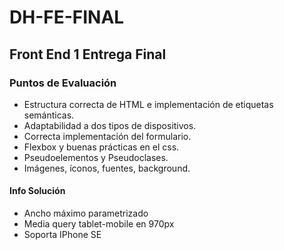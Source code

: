 # DH-FE-FINAL

## Front End 1 Entrega Final

### Puntos de Evaluación
- Estructura correcta de HTML e implementación de etiquetas semánticas.
- Adaptabilidad a dos tipos de dispositivos.
- Correcta implementación del formulario.
- Flexbox y buenas prácticas en el css.
- Pseudoelementos y Pseudoclases.
- Imágenes, íconos, fuentes, background.

#### Info Solución
- Ancho máximo parametrizado
- Media query tablet-mobile en 970px
- Soporta IPhone SE
